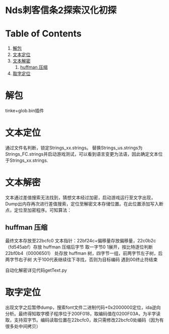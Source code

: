 # Nds刺客信条2探索汉化初探

# Table of Contents

1.  [解包](#orgfec708e)
2.  [文本定位](#orgdbf379c)
3.  [文本解密](#org807f43b)
    1.  [huffman 压缩](#org0e4a200)
4.  [取字定位](#org82c9747)



<a id="orgfec708e"></a>

# 解包

tinke+glob.bin插件


<a id="orgdbf379c"></a>

# 文本定位

通过文件名判断，锁定Strings\_xx.strings。
替换Strings\_us.strings为Strings\_FC.strings并启动游戏测试，可以看到语言变更为法语，因此确定文本位于Strings\_xx.strings.


<a id="org807f43b"></a>

# 文本解密

文本通过差值搜索无法找到，猜想文本经过加密，启动游戏运行至文字出现，Dump出内存再次进行差值搜索，定位至解密文本存储位置。在此位置添加写入断点，定位至加密程序。可知算法：


<a id="org0e4a200"></a>

## huffman 压缩

最终文本存放至22bcfc0
文本指针：22bf24c+偏移量存放偏移量，22c0b2c（fd545abf）存放 huffman 压缩后字节
取一字节0 1展开，按比特逐位判断
22bf0b4（00006501） 处存放 huffman 树，四字节一组，前两字节左子树，后两字节右子树
大于100代表继续往下寻找，否则为目标编码
遇到00终止符结束

自动化解密详见代码getText.py


<a id="org82c9747"></a>

# 取字定位

出现文字之后暂停dump，搜索font文件二进制代码+0x2000000定位，ida逆向分析。最终得知取字模子程序位于200F018，取编码值在0200F03A，为半字读取，支持双字节。编码读取位置在22bcfc0，故只需修改22bcfc0处编码（因为有很多处中间拷贝）

